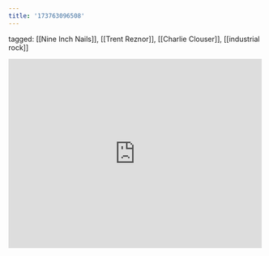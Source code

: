 ```yaml
---
title: '173763096508'
---
```

tagged: [[Nine Inch Nails]], [[Trent Reznor]], [[Charlie Clouser]], [[industrial rock]]
<iframe allow="accelerometer; autoplay; clipboard-write; encrypted-media; gyroscope; picture-in-picture" allowfullscreen="" frameborder="0" height="375" id="youtube_iframe" src="https://www.youtube.com/embed/omWQzYycyJk?feature=oembed&amp;enablejsapi=1&amp;origin=https://safe.txmblr.com&amp;wmode=opaque" width="500"></iframe>